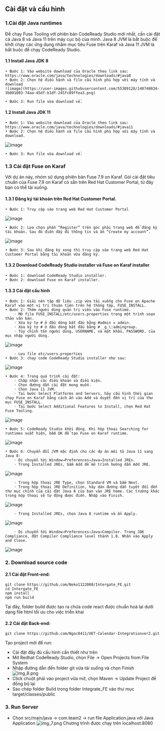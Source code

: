 ## Cài đặt và cấu hình
### 1.Cài đặt Java runtimes
Để chạy Fuse Tooling với phiên bản CodeReady Studio mới nhất, cần cài đặt cả Java 8 và Java 11 trên máy cục bộ của mình. Java 8 JVM là bắt buộc để khởi chạy các ứng dụng nhắm mục tiêu Fuse trên Karaf và Java 11 JVM là bắt buộc để chạy CodeReady Studio.
#### 1.1 Install Java JDK 8
    • Bước 1: Vào website download của Oracle theo link sau: https://www.oracle.com/java/technologies/downloads/#java8
    • Bước 2: Chọn hệ điều hành và file cấu hình phù hợp với máy tính và download
    ![image](https://user-images.githubusercontent.com/55309128/148740034-3b001003-74aa-45df-b1df-245fc09ffea3.png)

    • Bước 3: Run file vừa download về.
#### 1.2 Install Java JDK 11
    • Bước 1: Vào website download của Oracle theo link sau: https://www.oracle.com/java/technologies/downloads/#java11
    • Bước 2: Chọn hệ điều hành và file cấu hình phù hợp với máy tính và download.
![image](https://user-images.githubusercontent.com/55309128/148740214-c9bd586a-5ac5-41ce-b68b-6b177766d193.png)

    • Bước 3: Run file vừa download về.
### 1.3 Cài đặt Fuse on Karaf
Với dự án này, nhóm sử dụng phiên bản Fuse 7.9 on Karaf. Gói cài đặt tiêu chuẩn của Fuse 7.9 on Karaf có sẵn trên Red Hat Customer Portal, từ đây bạn có thể tải xuống.
#### 1.3.1 Đăng ký tài khoản trên Red Hat Customer Portal.
    • Bước 1: Truy cập vào trang web Red Hat Customer Portal
![image](https://user-images.githubusercontent.com/55309128/148740270-9a23b0aa-3f60-4e99-8c9f-804b14b2a5a4.png)

    • Bước 2: Lựa chọn phần “Register” trên góc phải trang web để đăng ký tài khoản. Sau đó điền đầy đủ thông tin và ấn “Create my account”.
![image](https://user-images.githubusercontent.com/55309128/148740305-8f221062-bd28-452c-9440-65b1c64d0d40.png)

    • Bước 3: Sau khi đăng ký xong thì truy cập vào trang web Red Hat Customer Portal bằng tài khoản vừa đăng ký.
#### 1.3.2 Download CodeReady Studio installer và Fuse on Karaf installer
    • Bước 1: download CodeReady Studio installer.
    • Bước 2: download Fuse on Karaf installer.
#### 1.3.3 Cài đặt cấu hình
    • Bước 1: Giải nén tập dữ liệu .zip vừa tải xuống cho Fuse on Apache Karaf vào một vị trí thuận tiện trên hệ thống tệp, FUSE_INSTALL.
    • Bước 2: Thêm người dùng quản trị viên vào Fuse runtime.
        ◦ Mở file FUSE_INSTALL/etc/users.properties trong một trình soạn thảo văn bản.
        ◦ Xóa ký tự # ở đầu dòng bắt đầu bằng #admin = admin.
        ◦ Xóa ký tự # ở đầu dòng bắt đầu bằng # _g_\:admingroup.
        ◦ Tùy chỉnh tên người dùng, USERNAME, và mật khẩu, PASSWORD, của mục nhập người dùng.
![image](https://user-images.githubusercontent.com/55309128/148740353-b83b2d1a-356a-41cc-b354-918c33cd170a.png)

        ◦ Lưu file etc/users.properties
    • Bước 3: chạy code CodeReady Studio installer như sau:
![image](https://user-images.githubusercontent.com/55309128/148740369-f532d630-6a31-4c2e-9f43-957572eabe79.png)

    • Bước 4: Trong quá trình cài đặt:
        ◦ Chấp nhận các điều khoản và điều kiện.
        ◦ Chọn đường dẫn cài đặt mong muốn.
        ◦ Chọn Java 11 JVM.
        ◦ Tại bước Select Platforms and Servers, hãy cấu hình thời gian chạy Fuse on Karaf bằng cách ấn vào Add và duyệt đến vị trí của thư mục FUSE_INSTALL.
        ◦ Tại bước Select Additional Features to Install, chọn Red Hat Fuse Tooling.
![image](https://user-images.githubusercontent.com/55309128/148740389-3c76f008-0074-449e-b7ef-1d678190f913.png)

    • Bước 5: CodeReady Studio khởi động. Khi hộp thoại Searching for runtimes xuất hiện, bấm OK để tạo Fuse on Karaf runtime.
![image](https://user-images.githubusercontent.com/55309128/148740414-2058ce38-a79e-4eda-9317-f8cf2d4fca5b.png)

    • Bước 6: Chuyển đổi JVM mặc định cho các dự án mới từ Java 11 sang Java 8:
        ◦ Di chuyển tới Window→Preferences→Java→Installed JREs.
        ◦ Trong Installed JREs, bấm Add để mở trình hướng dẫn Add JRE.
![image](https://user-images.githubusercontent.com/55309128/148740442-300ac6fc-00e5-4993-a429-db945a688b83.png)

        ◦ Trong hộp thoại JRE Type, chọn Standard VM và bấm Next.
        ◦ Trong hộp thoại JRE Definition, hãy dán đường dẫn tuyệt đối đến thư mục chính của cài đặt Java 8 của bạn vào JRE home. Các trường khác trong hộp thoại sẽ tự động được điền. Nhấp vào Finish.
![image](https://user-images.githubusercontent.com/55309128/148740472-7aff3161-6c01-4e95-85ca-be7f0daf9b3b.png)

        ◦ Trong Installed JREs, chọn Java 8 runtime và ấn Apply.
![image](https://user-images.githubusercontent.com/55309128/148740500-5f6ca330-69f9-4e86-84ba-1170ccfc0074.png)

        ◦ Di chuyển tới Window→Preferences→Java→Compiler. Trong JDK Compliance, đặt Compiler Compliance level thành 1.8. Nhấn vào Apply and Close.
![image](https://user-images.githubusercontent.com/55309128/148740527-1a34cd15-3315-4426-9436-639f74530663.png)

### 2. Download source code
#### 2.1 Cài đặt Front-end:
    git clone https://github.com/Neko1122000/Intergate_FE.git
    cd Intergate_FE
    npm install
    npm run build
Tại đây, folder build được tạo ra chứa code react được chuẩn hoá lại dưới dạng file html tối ưu cho việc triển khai
#### 2.2 Cài đặt Back-end:
    git clone https://github.com/Ngoc0411/UET-Calendar-Integrationver2.git
Tạo project mới để run:
- Cài đặt đầy đủ cấu hình cần thiết như trên
- Mở Redhat CodeReady Studio, chọn File -> Open Projects from File System 
- Nhập đường dẫn đến folder git vừa tải xuống và chọn Finish
![img_8.png](img_8.png)
- Click chuột phải vào project vừa mở, chọn Maven -> Update Project để đồng bộ lại
- Sao chép folder Build trong folder Integrate_FE vào thư mục
  target/classes/public

### 3. Run Server
- Chọn src/main/java -> com.team2 -> run file Application.java với
  Java Application
![img_7.png](img_7.png)
Chương trình được chạy trên localhost:8080